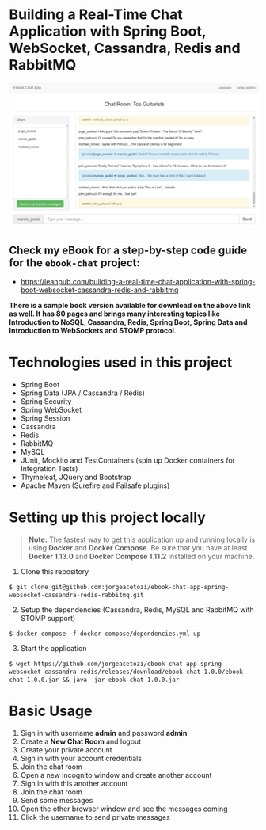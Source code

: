 # Building a Real-Time Chat Application with Spring Boot, WebSocket, Cassandra, Redis and RabbitMQ

![eBook Chat Application](/images/ebook-chat-application.png)

## Check my eBook for a step-by-step code guide for the `ebook-chat` project:
- https://leanpub.com/building-a-real-time-chat-application-with-spring-boot-websocket-cassandra-redis-and-rabbitmq

**There is a sample book version available for download on the above link as well. It has 80 pages and brings many interesting topics like Introduction to NoSQL, Cassandra, Redis, Spring Boot, Spring Data and Introduction to WebSockets and STOMP protocol**.

# Technologies used in this project

- Spring Boot
- Spring Data (JPA / Cassandra / Redis)
- Spring Security
- Spring WebSocket
- Spring Session
- Cassandra
- Redis
- RabbitMQ
- MySQL
- JUnit, Mockito and TestContainers (spin up Docker containers for Integration Tests)
- Thymeleaf, JQuery and Bootstrap
- Apache Maven (Surefire and Failsafe plugins)

# Setting up this project locally

> **Note:**
The fastest way to get this application up and running locally is using **Docker** and **Docker Compose**.  Be sure that you have at least **Docker 1.13.0** and **Docker Compose 1.11.2** installed on your machine.

1. Clone this repository
```shell
$ git clone git@github.com:jorgeacetozi/ebook-chat-app-spring-websocket-cassandra-redis-rabbitmq.git
```
2. Setup the dependencies (Cassandra, Redis, MySQL and RabbitMQ with STOMP support)

```shell
$ docker-compose -f docker-compose/dependencies.yml up
```

3. Start the application

```shell
$ wget https://github.com/jorgeacetozi/ebook-chat-app-spring-websocket-cassandra-redis/releases/download/ebook-chat-1.0.0/ebook-chat-1.0.0.jar && java -jar ebook-chat-1.0.0.jar
```

# Basic Usage

1. Sign in with username **admin** and password **admin**
2. Create a **New Chat Room** and logout
3. Create your private account
4. Sign in with your account credentials
5. Join the chat room
6. Open a new incognito window and create another account
7. Sign in with this another account
8. Join the chat room
9. Send some messages
10. Open the other browser window and see the messages coming
11. Click the username to send private messages

